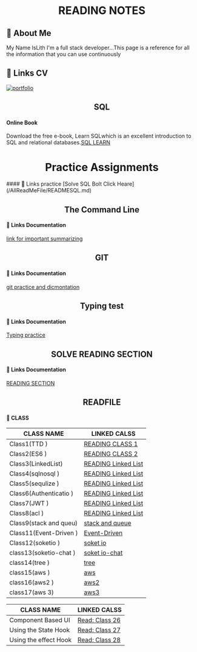 
<h1 align="center" > READING NOTES</h1>


## 🚀 About Me
My Name IsLith I'm a full stack developer...This page is a reference for all the information that you can use continuously

## 🔗 Links CV
[![portfolio](https://img.shields.io/badge/my_portfolio-000?style=for-the-badge&logo=ko-fi&logoColor=white)](https://drive.google.com/file/d/1obXKKYBrx2MIDWInAsFM8C6lgY-ljPQl/view?usp=sharing)



<h2 align="center">SQL</h2>

#### Online Book

Download the free e-book, Learn SQLwhich is an excellent introduction to SQL and relational databases.[SQL LEARN](https://landing.chartio.com/download-learn-sql)


 <h1 align="center">Practice Assignments</h1>
#### 🔗 Links practice
[Solve  SQL Bolt Click Heare](/AllReadMeFile/READMESQL.md)

<h2 align="center"> The Command Line </h2>

#### 🔗 Links Documentation

[link for important summarizing ](./AllReadMeFile/READMETheCommandLine.md)
<h2 align="center">GIT </h2>


#### 🔗 Links Documentation

[git practice and dicmontation ](./AllReadMeFile/READMEGIT.md)

<h2 align="center">Typing test </h2>


#### 🔗 Links Documentation

[Typing practice ](./AllReadMeFile/READMETYPING.md)

<h2 align="center">SOLVE READING SECTION</h2>


#### 🔗 Links Documentation

[READING SECTION ](./AllReadMeFile/READMETYPING.md)


<h2 align="center">READFILE</h2>

#### 🔗 CLASS 

 
| CLASS NAME            |                  LINKED CALSS                             |
| --------------------- | -------------------------------------------------------   |
| Class1(TTD )          | [READING CLASS 1 ](./classes/READMECLASS1.md)             |
| Class2(ES6 )          | [READING CLASS 2 ](./classes/READMECLASS2.md)             |
| Class3(LinkedList)    | [READING Linked List ](./classes/READMECLASS3.md)         | 
| Class4(sqlnosql  )    | [READING Linked List ](./classes/CLASS4/READMECLASS4.md)  |
| Class5(sequlize  )    | [READING Linked List ](./classes/CLASS5/READMECLASS5.md)  |
| Class6(Authenticatio )| [READING Linked List ](./classes/class6/READMEAuthentication.md)  |
| Class7(JWT  )         | [READING Linked List ](./classes/CLASS7/README7.md)       |
| Class8(acl  )         | [READING Linked List ](./classes/class8/README8.md)       |
| Class9(stack and queu)| [stack and queue ](./classes/class%208/README.md)         |
| Class11(Event-Driven )| [Event-Driven ](./classes/class11/READMEC.md)             |
| Class12(soketio )     | [soket io ](./classes/class12/README.md)                  |
| class13(soketio-chat )| [soket io-chat ](./classes/READMECLASS13.md)              |
| class14(tree )        | [tree ](./classes/tree/README.md)                         |
| class15(aws )         | [aws ](./classes/aws/README.md)                           |
| class16(aws2 )        | [aws2 ](./classes/aws2/README.md)                        |
| class17(aws 3)        | [aws3 ](./classes/aws3/README.md)                


| CLASS NAME            |                  LINKED CALSS                             |
| --------------------- | -------------------------------------------------------   |
| Component Based UI    | [Read: Class 26](./frontend/classCombonants.md)             |
| Using the State Hook  | [Read: Class 27](./frontend/Using%20the%20State%20Hook.md)             |
| Using the effect Hook  | [Read: Class 28](./frontend/Using%20the%20Effect%20Hook.md)             |
